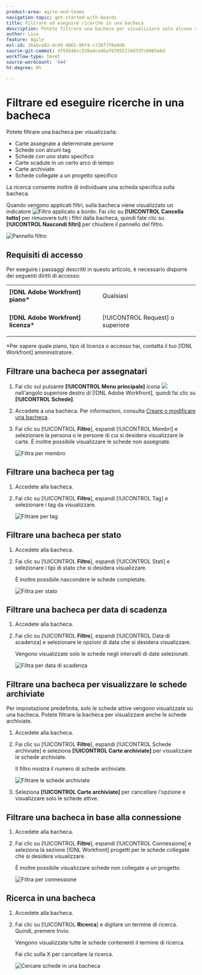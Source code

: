 ```yaml
---
product-area: agile-and-teams
navigation-topic: get-started-with-boards
title: Filtrare ed eseguire ricerche in una bacheca
description: Potete filtrare una bacheca per visualizzare solo alcune schede.
author: Lisa
feature: Agile
exl-id: 26abce82-dcd9-4865-96f4-c710f7f0a0d8
source-git-commit: 4f59548cc539adced6af6795517dd7d7c0965e6d
workflow-type: tm+mt
source-wordcount: '444'
ht-degree: 0%

---
```


# Filtrare ed eseguire ricerche in una bacheca

Potete filtrare una bacheca per visualizzarla:

* Carte assegnate a determinate persone
* Schede con alcuni tag
* Schede con uno stato specifico
* Carte scadute in un certo arco di tempo
* Carte archiviate
* Schede collegate a un progetto specifico

La ricerca consente inoltre di individuare una scheda specifica sulla bacheca.

Quando vengono applicati filtri, sulla bacheca viene visualizzato un indicatore ![Filtro applicato a bordo](assets/boards-filterapplied-30x30.png). Fai clic su **[!UICONTROL Cancella tutto]** per rimuovere tutti i filtri dalla bacheca, quindi fate clic su **[!UICONTROL Nascondi filtri]** per chiudere il pannello del filtro.

![Pannello filtro](assets/boards-all-filters-collapsed-1022.png)

## Requisiti di accesso

Per eseguire i passaggi descritti in questo articolo, è necessario disporre dei seguenti diritti di accesso:

<table style="table-layout:auto"> 
 <col> 
 <col> 
 <tbody> 
  <tr> 
   <td role="rowheader"><strong>[!DNL Adobe Workfront] piano*</strong></td> 
   <td> <p>Qualsiasi</p> </td> 
  </tr> 
  <tr> 
   <td role="rowheader"><strong>[!DNL Adobe Workfront] licenza*</strong></td> 
   <td> <p>[!UICONTROL Request] o superiore</p> </td> 
  </tr> 
 </tbody> 
</table>

&#42;Per sapere quale piano, tipo di licenza o accesso hai, contatta il tuo [!DNL Workfront] amministratore.

## Filtrare una bacheca per assegnatari

1. Fai clic sul pulsante **[!UICONTROL Menu principale]** icona ![](assets/main-menu-icon.png) nell&#39;angolo superiore destro di [!DNL Adobe Workfront], quindi fai clic su **[!UICONTROL Schede]**.
1. Accedete a una bacheca. Per informazioni, consulta [Creare o modificare una bacheca](../../agile/get-started-with-boards/create-edit-board.md).
1. Fai clic su [!UICONTROL **Filtro**], espandi [!UICONTROL Membri] e selezionare la persona o le persone di cui si desidera visualizzare le carte. È inoltre possibile visualizzare le schede non assegnate.

   ![Filtra per membro](assets/boards-filter-by-assignees-0822.png)

## Filtrare una bacheca per tag

1. Accedete alla bacheca.
1. Fai clic su [!UICONTROL **Filtro**], espandi [!UICONTROL Tag] e selezionare i tag da visualizzare.

   ![Filtrare per tag](assets/boards-filter-by-tags-0822.png)

## Filtrare una bacheca per stato

1. Accedete alla bacheca.
1. Fai clic su [!UICONTROL **Filtro**], espandi [!UICONTROL Stati] e selezionare i tipi di stato che si desidera visualizzare.

   È inoltre possibile nascondere le schede completate.

   ![Filtra per stato](assets/boards-filter-by-status-0822.png)

## Filtrare una bacheca per data di scadenza

1. Accedete alla bacheca.
1. Fai clic su [!UICONTROL **Filtro**], espandi [!UICONTROL Data di scadenza] e selezionare le opzioni di data che si desidera visualizzare.

   Vengono visualizzate solo le schede negli intervalli di date selezionati.

   ![Filtra per data di scadenza](assets/boards-filter-by-due-date-0822.png)

## Filtrare una bacheca per visualizzare le schede archiviate

Per impostazione predefinita, solo le schede attive vengono visualizzate su una bacheca. Potete filtrare la bacheca per visualizzare anche le schede archiviate.

1. Accedete alla bacheca.
1. Fai clic su [!UICONTROL **Filtro**], espandi [!UICONTROL Schede archiviate] e seleziona **[!UICONTROL Carte archiviate]** per visualizzare le schede archiviate.

   Il filtro mostra il numero di schede archiviate.

   ![Filtrare le schede archiviate](assets/boards-filter-by-archived-cards_0822.png)

1. Seleziona **[!UICONTROL Carte archiviate]** per cancellare l&#39;opzione e visualizzare solo le schede attive.

## Filtrare una bacheca in base alla connessione

1. Accedete alla bacheca.
1. Fai clic su [!UICONTROL **Filtro**], espandi [!UICONTROL Connessione] e seleziona la sezione [!DNL Workfront] progetti per le schede collegate che si desidera visualizzare.

   È inoltre possibile visualizzare schede non collegate a un progetto.

   ![Filtra per connessione](assets/boards-filter-by-connection.png)

## Ricerca in una bacheca

1. Accedete alla bacheca.
1. Fai clic su [!UICONTROL **Ricerca**] e digitare un termine di ricerca. Quindi, premere Invio.

   Vengono visualizzate tutte le schede contenenti il termine di ricerca.

   Fai clic sulla X per cancellare la ricerca.

   ![Cercare schede in una bacheca](assets/boards-searchbox.png)
